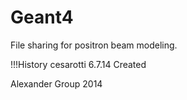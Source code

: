 Geant4
======

File sharing for positron beam modeling.

!!!History
cesarotti 6.7.14    Created


Alexander Group 2014
